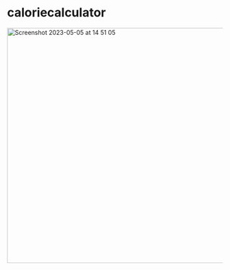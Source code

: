 # caloriecalculator

<img width="549" alt="Screenshot 2023-05-05 at 14 51 05" src="https://user-images.githubusercontent.com/102415797/236462198-97f701d1-884f-4d46-93bf-3099bee2b1c6.png">

